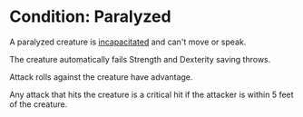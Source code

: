 # Condition: Paralyzed
A paralyzed creature is [incapacitated](./Incapacitated.md) and can't move or speak.

The creature automatically fails Strength and Dexterity saving throws.

Attack rolls against the creature have advantage.

Any attack that hits the creature is a critical hit if the attacker is within 5 feet of the creature.
